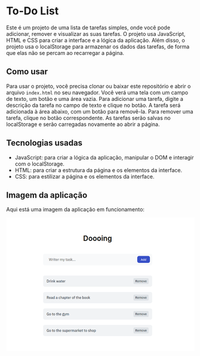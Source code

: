 # To-Do List

Este é um projeto de uma lista de tarefas simples, onde você pode adicionar, remover e visualizar as suas tarefas. O projeto usa JavaScript, HTML e CSS para criar a interface e a lógica da aplicação. Além disso, o projeto usa o localStorage para armazenar os dados das tarefas, de forma que elas não se percam ao recarregar a página.

## Como usar

Para usar o projeto, você precisa clonar ou baixar este repositório e abrir o arquivo `index.html` no seu navegador. Você verá uma tela com um campo de texto, um botão e uma área vazia. Para adicionar uma tarefa, digite a descrição da tarefa no campo de texto e clique no botão. A tarefa será adicionada à área abaixo, com um botão para removê-la. Para remover uma tarefa, clique no botão correspondente. As tarefas serão salvas no localStorage e serão carregadas novamente ao abrir a página.

## Tecnologias usadas

- JavaScript: para criar a lógica da aplicação, manipular o DOM e interagir com o localStorage.
- HTML: para criar a estrutura da página e os elementos da interface.
- CSS: para estilizar a página e os elementos da interface.

## Imagem da aplicação

Aqui está uma imagem da aplicação em funcionamento:

<img src="./src/assets/screen.png">


